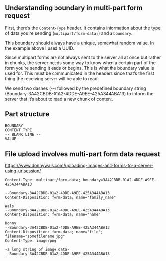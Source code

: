
## Understanding boundary in multi-part form request

First, there’s the `Content-Type` header. It contains information about the type of data you’re sending (`multipart/form-data;`) and a `boundary`. 

This boundary should always have a unique, somewhat random value. In the example above I used a UUID. 

Since multipart forms are not always sent to the server all at once but rather in chunks, the server needs some way to know when a certain part of the form you’re sending it ends or begins. This is what the boundary value is used for. This must be communicated in the headers since that’s the first thing the receiving server will be able to read.

We send two dashes (--) followed by the predefined boundary string (Boundary-3A42CBDB-01A2-4DDE-A9EE-425A344ABA13) to inform the server that it’s about to read a new chunk of content. 

## Part structure

```
BOUNDARY
CONTENT TYPE
-- BLANK LINE --
VALUE
```

## File upload involves multi-part form data request

https://www.donnywals.com/uploading-images-and-forms-to-a-server-using-urlsession/

```
Content-Type: multipart/form-data; boundary=3A42CBDB-01A2-4DDE-A9EE-425A344ABA13

--Boundary-3A42CBDB-01A2-4DDE-A9EE-425A344ABA13
Content-Disposition: form-data; name="family_name"

Wals
--Boundary-3A42CBDB-01A2-4DDE-A9EE-425A344ABA13
Content-Disposition: form-data; name="name"

Donny
--Boundary-3A42CBDB-01A2-4DDE-A9EE-425A344ABA13
Content-Disposition: form-data; name="file"; filename="somefilename.jpg"
Content-Type: image/png

-a long string of image data-
--Boundary-3A42CBDB-01A2-4DDE-A9EE-425A344ABA13—
```

